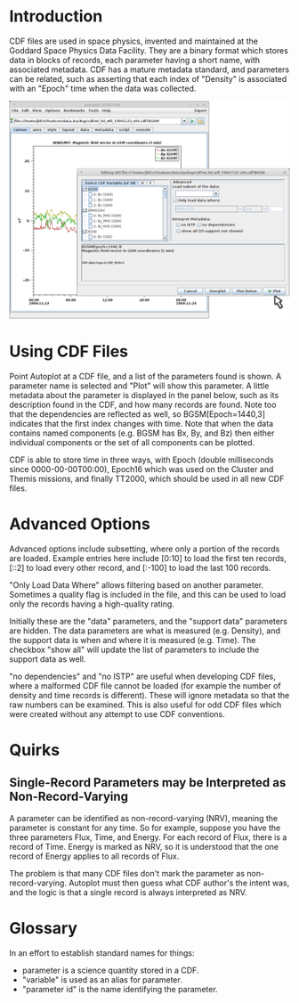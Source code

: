 # Introduction

CDF files are used in space physics, invented and maintained at the
Goddard Space Physics Data Facility. They are a binary format which
stores data in blocks of records, each parameter having a short name,
with associated metadata. CDF has a mature metadata standard, and
parameters can be related, such as asserting that each index of
"Density" is associated with an "Epoch" time when the data was
collected.

![apds.cdf.jpg](apds.cdf.jpg "apds.cdf.jpg")

# Using CDF Files

Point Autoplot at a CDF file, and a list of the parameters found is
shown. A parameter name is selected and "Plot" will show this parameter.
A little metadata about the parameter is displayed in the panel below,
such as its description found in the CDF, and how many records are
found. Note too that the dependencies are reflected as well, so
BGSM\[Epoch=1440,3\] indicates that the first index changes with time.
Note that when the data contains named components (e.g. BGSM has Bx, By,
and Bz) then either individual components or the set of all components
can be plotted.

CDF is able to store time in three ways, with Epoch (double milliseconds
since 0000-00-00T00:00), Epoch16 which was used on the Cluster and
Themis missions, and finally TT2000, which should be used in all new CDF
files.

# Advanced Options

Advanced options include subsetting, where only a portion of the records
are loaded. Example entries here include \[0:10\] to load the first ten
records, \[::2\] to load every other record, and \[:-100\] to load the
last 100 records.

"Only Load Data Where" allows filtering based on another parameter.
Sometimes a quality flag is included in the file, and this can be used
to load only the records having a high-quality rating.

Initially these are the "data" parameters, and the "support data"
parameters are hidden. The data parameters are what is measured (e.g.
Density), and the support data is when and where it is measured (e.g.
Time). The checkbox "show all" will update the list of parameters to
include the support data as well.

"no dependencies" and "no ISTP" are useful when developing CDF files,
where a malformed CDF file cannot be loaded (for example the number of
density and time records is different). These will ignore metadata so
that the raw numbers can be examined. This is also useful for odd CDF
files which were created without any attempt to use CDF conventions.

# Quirks

## Single-Record Parameters may be Interpreted as Non-Record-Varying

A parameter can be identified as non-record-varying (NRV), meaning the
parameter is constant for any time. So for example, suppose you have the
three parameters Flux, Time, and Energy. For each record of Flux, there
is a record of Time. Energy is marked as NRV, so it is understood that
the one record of Energy applies to all records of Flux.

The problem is that many CDF files don't mark the parameter as
non-record-varying. Autoplot must then guess what CDF author's the
intent was, and the logic is that a single record is always interpreted
as NRV.

# Glossary

In an effort to establish standard names for things:

  - parameter is a science quantity stored in a CDF.
  - "variable" is used as an alias for parameter.
  - "parameter id" is the name identifying the parameter.

<addhtml>

<script>

//$(function() { // $('.thumb').click(function() {
$(this).toggleClass("thumb").next().toggleClass("thumb").css('width',$(this).width());});
//});

$('.thumbimage').hover( function() {

`   var thumb = $(this).attr('src');`  
`   $(this).oldsrc= thumb;`  
`   var full = thumb.replace(/\/thumb\/.*px-(.*)/,'/$1');`  
`   $(this).attr('src',full).attr('width',`*`).attr('height',`*`).parent().parent().width('100%').parent().removeClass('tright');`  
`   }, function() {`  
`       $(this).attr('src',$(this).oldsrc).attr('width','130').attr('height','100').parent().parent().width('').parent().addClass('tright');`  
`   } );`

</script>

</addhtml>
